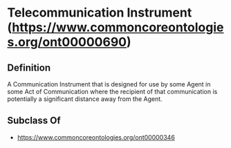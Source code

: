 # Telecommunication Instrument (https://www.commoncoreontologies.org/ont00000690)

## Definition
A Communication Instrument that is designed for use by some Agent in some Act of Communication where the recipient of that communication is potentially a significant distance away from the Agent.

## Subclass Of
- https://www.commoncoreontologies.org/ont00000346

